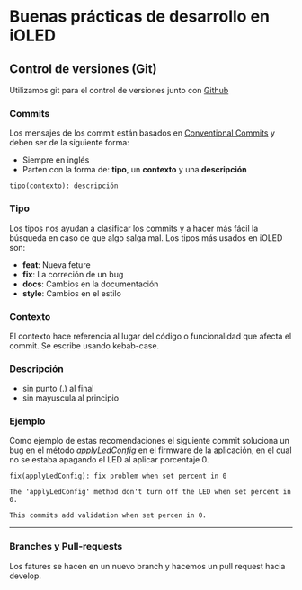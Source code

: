 # Buenas prácticas de desarrollo en iOLED

## Control de versiones (Git)

Utilizamos git para el control de versiones junto con [Github](https://github.com/ioled)

### **Commits**

Los mensajes de los commit están basados en [Conventional Commits](https://www.conventionalcommits.org/en/v1.0.0/) y deben ser de la 
siguiente forma:

- Siempre en inglés
- Parten con la forma de: **tipo**, un **contexto** y una **descripción**

```
tipo(contexto): descripción
```

### **Tipo**

Los tipos nos ayudan a clasificar los commits y a hacer más fácil la búsqueda en caso de que algo salga mal. Los tipos más usados en iOLED son:

- **feat**: Nueva feture
- **fix**: La correción de un bug
- **docs**: Cambios en la documentación
- **style**: Cambios en el estilo

### **Contexto**

El contexto hace referencia al lugar del código o funcionalidad que afecta el commit. Se escribe usando kebab-case.

### **Descripción**

- sin punto (.) al final
- sin mayuscula al principio

### Ejemplo

Como ejemplo de estas recomendaciones el siguiente commit soluciona un bug en el método *applyLedConfig* en el firmware de la aplicación, en el cual no se estaba apagando el LED al aplicar porcentaje 0.

```
fix(applyLedConfig): fix problem when set percent in 0

The 'applyLedConfig' method don't turn off the LED when set percent in 0.

This commits add validation when set percen in 0.
```

--- 

### Branches y Pull-requests

Los fatures se hacen en un nuevo branch y hacemos un pull request hacia develop.

